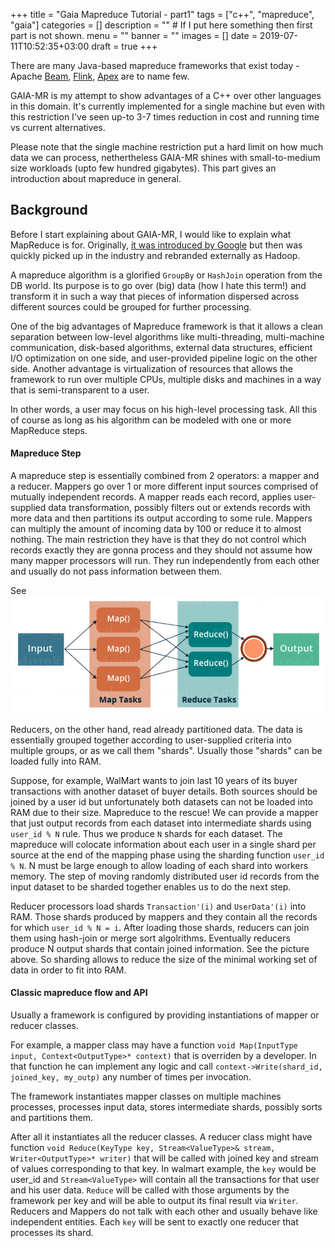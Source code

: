 +++
title = "Gaia Mapreduce Tutorial - part1"
tags = ["c++", "mapreduce", "gaia"]
categories = []
description = "" # If I put here something then first part is not shown.
menu = ""
banner = ""
images = []
date = 2019-07-11T10:52:35+03:00
draft = true
+++

There are many Java-based mapreduce frameworks that exist today -
Apache [Beam](https://beam.apache.org/), [Flink](https://flink.apache.org/), [Apex](https://apex.apache.org/) are to name few.

GAIA-MR is my attempt to show advantages of a C++ over other languages in this domain.
It's currently implemented for a single machine but even with this restriction I've seen
up-to 3-7 times reduction in cost and running time vs current alternatives.

Please note that the single machine restriction put a hard limit on how much data we can process, nethertheless GAIA-MR shines with small-to-medium size workloads (upto few hundred gigabytes).
This part gives an introduction about mapreduce in general.

<!--more-->
## Background
Before I start explaining about GAIA-MR, I would like to explain what MapReduce is for.
Originally, [it was introduced by Google](https://research.google.com/archive/mapreduce-osdi04.pdf)
but then was quickly picked up in the industry and rebranded externally as Hadoop.

A mapreduce algorithm is a glorified `GroupBy` or `HashJoin` operation from the DB world.
Its purpose is to go over (big) data (how I hate this term!) and transform it in such a way that pieces of information dispersed across different sources could be grouped for further processing.

One of the big advantages of Mapreduce framework is that it allows a clean separation between low-level algorithms like multi-threading, multi-machine communication, disk-based algorithms, external data structures, efficient I/O optimization on one side, and user-provided pipeline logic on the other side. Another advantage is virtualization of resources that allows the framework to run over multiple CPUs, multiple disks and machines in a way that is semi-transparent to a user.

In other words, a user may focus on his high-level processing task.
All this of course as long as his algorithm can be modeled with one or more MapReduce steps.

#### Mapreduce Step
A mapreduce step is essentially combined from 2 operators: a mapper and a reducer.
Mappers go over 1 or more different input sources comprised of mutually independent records.
A mapper reads each record, applies user-supplied data transformation, possibly filters out or
extends records with more data and then partitions its output according to some rule.
Mappers can multiply the amount of incoming data by 100 or reduce it to almost nothing.
The main restriction they have is that they do not control which records exactly they are gonna process
and they should not assume how many mapper processors will run. They run independently from each other
and usually do not pass information between them.

See ![Map Reduce Step](/img/MapReduce-Tutorial-1.png)

Reducers, on the other hand, read already partitioned data. The data is essentially grouped together according to user-supplied criteria into multiple groups, or as we call them "shards".
Usually those "shards" can be loaded fully into RAM.

Suppose, for example, WalMart wants to join last 10 years of its buyer transactions with another dataset of buyer details. Both sources should be joined by a user id but unfortunately both datasets can not be loaded into RAM due to their size. Mapreduce to the rescue!
We can provide a mapper that just output records from each dataset into
intermediate shards using `user_id % N` rule. Thus we produce `N` shards for each dataset. The mapreduce will colocate information about each user in a single shard per source
at the end of the mapping phase using the sharding function `user_id % N`. N must be large enough to allow loading of each shard into workers memory. The step of moving randomly distributed user id records from the input dataset to be sharded together enables us to do the next step.

Reducer processors load shards `Transaction'(i)` and `UserData'(i)` into RAM. Those shards produced by mappers and they contain all the records for which `user_id % N = i`. After loading those shards, reducers can join them using hash-join or merge sort algolrithms. Eventually reducers produce N output shards that contain joined information. See the picture above. So sharding allows to reduce the size of the minimal working set of data in order to fit into RAM.

#### Classic mapreduce flow and API
Usually a framework is configured by providing instantiations of mapper or reducer classes.

For example, a mapper class may have a function `void Map(InputType input, Context<OutputType>* context)` that is overriden by a developer. In that function he can implement any logic and
call `context->Write(shard_id, joined_key, my_outp)` any number of times per invocation.

The framework instantiates mapper classes on multiple machines processes, processes input data,
stores intermediate shards, possibly sorts and partitions them.

After all it instantiates all the reducer classes. A reducer class might have function
`void Reduce(KeyType key, Stream<ValueType>& stream, Writer<OutputType>* writer)` that will be called with joined key and stream of values corresponding to that key. In walmart example, the `key` would be user_id and `Stream<ValueType>` will contain all the transactions for that user and his user data.
`Reduce` will be called with those arguments by the framework per key and will be able to output its final result via `Writer`. Reducers and Mappers do not talk with each other and usually behave like independent entities. Each `key` will be sent to exactly one reducer that processes its shard.

